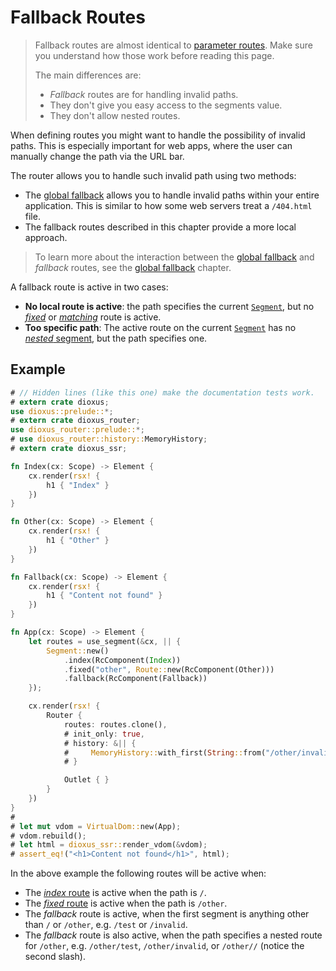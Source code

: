 # Fallback Routes

> Fallback routes are almost identical to [parameter routes](./parameter.md).
> Make sure you understand how those work before reading this page.
>
> The main differences are:
> - _Fallback_ routes are for handling invalid paths.
> - They don't give you easy access to the segments value.
> - They don't allow nested routes.

When defining routes you might want to handle the possibility of invalid paths.
This is especially important for web apps, where the user can manually change
the path via the URL bar.

The router allows you to handle such invalid path using two methods:
- The [global fallback] allows you to handle invalid
  paths within your entire application. This is similar to how some web servers
  treat a `/404.html` file.
- The fallback routes described in this chapter provide a more local approach.

> To learn more about the interaction between the [global fallback] and
> _fallback_ routes, see the [global fallback] chapter.

A fallback route is active in two cases:
- **No local route is active**: the path specifies the current [`Segment`], but
  no [_fixed_](./index.md#fixed-routes) or [_matching_](./matching.md) route is
  active.
- **Too specific path**: The active route on the current [`Segment`] has no
  [_nested_ segment](./nested.md), but the path specifies one.

## Example
```rust
# // Hidden lines (like this one) make the documentation tests work.
# extern crate dioxus;
use dioxus::prelude::*;
# extern crate dioxus_router;
use dioxus_router::prelude::*;
# use dioxus_router::history::MemoryHistory;
# extern crate dioxus_ssr;

fn Index(cx: Scope) -> Element {
    cx.render(rsx! {
        h1 { "Index" }
    })
}

fn Other(cx: Scope) -> Element {
    cx.render(rsx! {
        h1 { "Other" }
    })
}

fn Fallback(cx: Scope) -> Element {
    cx.render(rsx! {
        h1 { "Content not found" }
    })
}

fn App(cx: Scope) -> Element {
    let routes = use_segment(&cx, || {
        Segment::new()
            .index(RcComponent(Index))
            .fixed("other", Route::new(RcComponent(Other)))
            .fallback(RcComponent(Fallback))
    });

    cx.render(rsx! {
        Router {
            routes: routes.clone(),
            # init_only: true,
            # history: &|| {
            #     MemoryHistory::with_first(String::from("/other/invalid"))
            # }

            Outlet { }
        }
    })
}
#
# let mut vdom = VirtualDom::new(App);
# vdom.rebuild();
# let html = dioxus_ssr::render_vdom(&vdom);
# assert_eq!("<h1>Content not found</h1>", html);
```

In the above example the following routes will be active when:
- The [_index_ route](./index.md#index-routes) is active when the path is `/`.
- The [_fixed_ route](./index.md#fixed-routes) is active when the path is
  `/other`.
- The _fallback_ route is active, when the first segment is anything other than
  `/` or `/other`, e.g. `/test` or `/invalid`.
- The _fallback_ route is also active, when the path specifies a nested route
  for `/other`, e.g. `/other/test`, `/other/invalid`, or `/other//` (notice the
  second slash).

[global fallback]: ../global_fallback.md
[`Segment`]: https://docs.rs/dioxus-router/latest/dioxus_router/route_definition/struct.Segment.html
